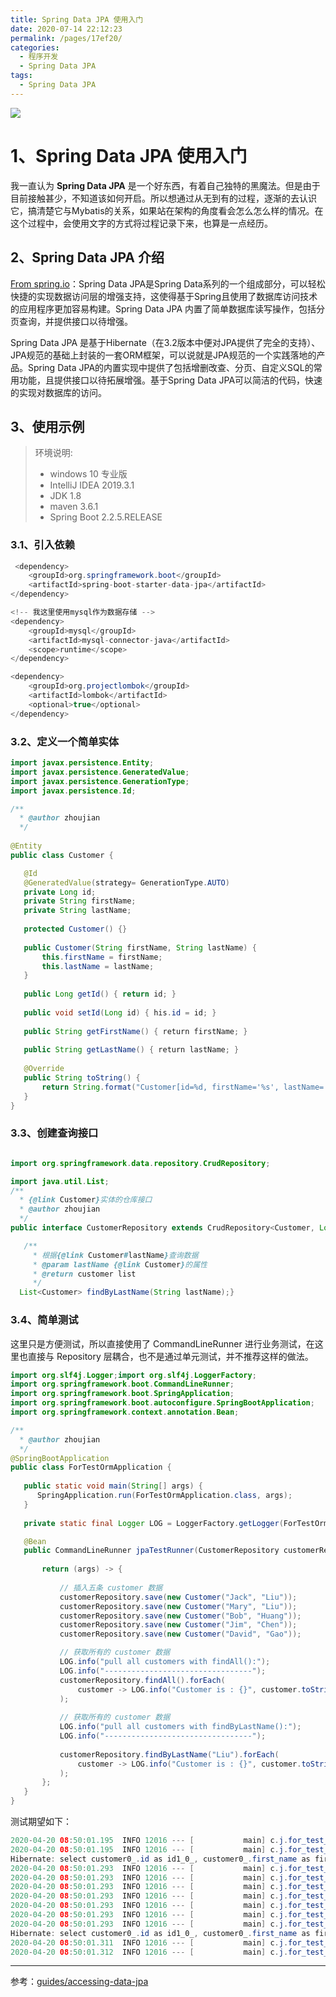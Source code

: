 ```yaml
---
title: Spring Data JPA 使用入门
date: 2020-07-14 22:12:23
permalink: /pages/17ef20/
categories:
  - 程序开发
  - Spring Data JPA
tags:
  - Spring Data JPA
---
```


![](https://b3logfile.com/bing/20190816.jpg?imageView2/1/w/960/h/540/interlace/1/q/100)

# 1、Spring Data JPA 使用入门

我一直认为 **Spring Data JPA** 是一个好东西，有着自己独特的黑魔法。但是由于目前接触甚少，不知道该如何开启。所以想通过从无到有的过程，逐渐的去认识它，搞清楚它与Mybatis的关系，如果站在架构的角度看会怎么怎么样的情况。在这个过程中，会使用文字的方式将过程记录下来，也算是一点经历。

<!-- more -->

## 2、Spring Data JPA 介绍

[From spring.io](https://spring.io/projects/spring-data-jpa)：Spring Data JPA是Spring Data系列的一个组成部分，可以轻松快捷的实现数据访问层的增强支持，这使得基于Spring且使用了数据库访问技术的应用程序更加容易构建。Spring Data JPA 内置了简单数据库读写操作，包括分页查询，并提供接口以待增强。

Spring Data JPA 是基于Hibernate（在3.2版本中便对JPA提供了完全的支持）、JPA规范的基础上封装的一套ORM框架，可以说就是JPA规范的一个实践落地的产品。Spring Data JPA的内置实现中提供了包括增删改查、分页、自定义SQL的常用功能，且提供接口以待拓展增强。基于Spring Data JPA可以简洁的代码，快速的实现对数据库的访问。

## 3、使用示例

> 环境说明:
>
> - windows 10 专业版
> - IntelliJ IDEA 2019.3.1
> - JDK 1.8
> - maven 3.6.1
> - Spring Boot 2.2.5.RELEASE

### 3.1、引入依赖

```java
 <dependency>    
    <groupId>org.springframework.boot</groupId>    
    <artifactId>spring-boot-starter-data-jpa</artifactId>
</dependency>

<!-- 我这里使用mysql作为数据存储 -->
<dependency>    
    <groupId>mysql</groupId>    
    <artifactId>mysql-connector-java</artifactId>    
    <scope>runtime</scope>
</dependency>

<dependency>    
    <groupId>org.projectlombok</groupId>    
    <artifactId>lombok</artifactId>    
    <optional>true</optional>
</dependency>
```

### 3.2、定义一个简单实体

```java
import javax.persistence.Entity;
import javax.persistence.GeneratedValue;
import javax.persistence.GenerationType;
import javax.persistence.Id;

/** 
  * @author zhoujian 
  */ 
  
@Entity
public class Customer {    

   @Id    
   @GeneratedValue(strategy= GenerationType.AUTO)    
   private Long id;    
   private String firstName;    
   private String lastName;    
   
   protected Customer() {}    
   
   public Customer(String firstName, String lastName) {        
       this.firstName = firstName;        
       this.lastName = lastName;    
   }    
   
   public Long getId() { return id; }    
   
   public void setId(Long id) { his.id = id; }    
   
   public String getFirstName() { return firstName; }    
   
   public String getLastName() { return lastName; }    
   
   @Override    
   public String toString() {        
       return String.format("Customer[id=%d, firstName='%s', lastName='%s']", id, firstName, lastName); 
   }
}
```

### 3.3、创建查询接口

```java

import org.springframework.data.repository.CrudRepository;

import java.util.List;
/** 
  * {@link Customer}实体的仓库接口 
  * @author zhoujian 
  */
public interface CustomerRepository extends CrudRepository<Customer, Long> {    

   /**     
     * 根据{@link Customer#lastName}查询数据     
     * @param lastName {@link Customer}的属性     
     * @return customer list     
     */    
  List<Customer> findByLastName(String lastName);}
```

### 3.4、简单测试

这里只是方便测试，所以直接使用了 CommandLineRunner 进行业务测试，在这里也直接与 Repository 层耦合，也不是通过单元测试，并不推荐这样的做法。

```java
import org.slf4j.Logger;import org.slf4j.LoggerFactory;
import org.springframework.boot.CommandLineRunner;
import org.springframework.boot.SpringApplication;
import org.springframework.boot.autoconfigure.SpringBootApplication;
import org.springframework.context.annotation.Bean;

/** 
  * @author zhoujian 
  */
@SpringBootApplication
public class ForTestOrmApplication {    
  
   public static void main(String[] args) {       
      SpringApplication.run(ForTestOrmApplication.class, args);   
   }    
  
   private static final Logger LOG = LoggerFactory.getLogger(ForTestOrmApplication.class);    

   @Bean    
   public CommandLineRunner jpaTestRunner(CustomerRepository customerRepository){        
   
       return (args) -> {           
   
           // 插入五条 customer 数据            
           customerRepository.save(new Customer("Jack", "Liu"));            
           customerRepository.save(new Customer("Mary", "Liu"));            
           customerRepository.save(new Customer("Bob", "Huang"));            
           customerRepository.save(new Customer("Jim", "Chen"));            
           customerRepository.save(new Customer("David", "Gao"));           

           // 获取所有的 customer 数据            
           LOG.info("pull all customers with findAll():");            
           LOG.info("---------------------------------");            
           customerRepository.findAll().forEach(
               customer -> LOG.info("Customer is : {}", customer.toString())
           );            
   
           // 获取所有的 customer 数据            
           LOG.info("pull all customers with findByLastName():");            
           LOG.info("---------------------------------");           
   
           customerRepository.findByLastName("Liu").forEach(
               customer -> LOG.info("Customer is : {}", customer.toString())
           );        
       };    
   }
}
```

测试期望如下：

```java
2020-04-20 08:50:01.195  INFO 12016 --- [           main] c.j.for_test_orm.ForTestOrmApplication   : pull all customers with findAll():
2020-04-20 08:50:01.195  INFO 12016 --- [           main] c.j.for_test_orm.ForTestOrmApplication   : ---------------------------------
Hibernate: select customer0_.id as id1_0_, customer0_.first_name as first_na2_0_, customer0_.last_name as last_nam3_0_ from customer customer0_
2020-04-20 08:50:01.293  INFO 12016 --- [           main] c.j.for_test_orm.ForTestOrmApplication   : Customer is : Customer[id=1, firstName='Jack', lastName='Liu']
2020-04-20 08:50:01.293  INFO 12016 --- [           main] c.j.for_test_orm.ForTestOrmApplication   : Customer is : Customer[id=2, firstName='Mary', lastName='Liu']
2020-04-20 08:50:01.293  INFO 12016 --- [           main] c.j.for_test_orm.ForTestOrmApplication   : Customer is : Customer[id=3, firstName='Bob', lastName='Huang']
2020-04-20 08:50:01.293  INFO 12016 --- [           main] c.j.for_test_orm.ForTestOrmApplication   : Customer is : Customer[id=4, firstName='Jim', lastName='Chen']
2020-04-20 08:50:01.293  INFO 12016 --- [           main] c.j.for_test_orm.ForTestOrmApplication   : Customer is : Customer[id=5, firstName='David', lastName='Gao']
2020-04-20 08:50:01.293  INFO 12016 --- [           main] c.j.for_test_orm.ForTestOrmApplication   : pull all customers with findByLastName():
2020-04-20 08:50:01.293  INFO 12016 --- [           main] c.j.for_test_orm.ForTestOrmApplication   : ---------------------------------
Hibernate: select customer0_.id as id1_0_, customer0_.first_name as first_na2_0_, customer0_.last_name as last_nam3_0_ from customer customer0_ where customer0_.last_name=?
2020-04-20 08:50:01.311  INFO 12016 --- [           main] c.j.for_test_orm.ForTestOrmApplication   : Customer is : Customer[id=1, firstName='Jack', lastName='Liu']
2020-04-20 08:50:01.312  INFO 12016 --- [           main] c.j.for_test_orm.ForTestOrmApplication   : Customer is : Customer[id=2, firstName='Mary', lastName='Liu']
```

---

参考：[guides/accessing-data-jpa](https://spring.io/guides/gs/accessing-data-jpa/)